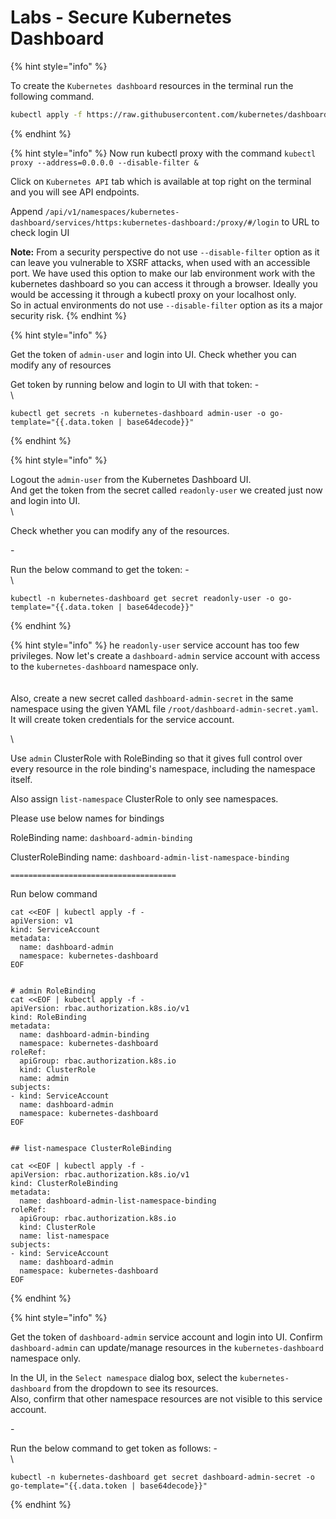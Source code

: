 # Labs - Secure Kubernetes Dashboard



{% hint style="info" %}


To create the `Kubernetes dashboard` resources in the terminal run the following command.

```sh
kubectl apply -f https://raw.githubusercontent.com/kubernetes/dashboard/v2.7.0/aio/deploy/recommended.yaml
```
{% endhint %}



{% hint style="info" %}
Now run kubectl proxy with the command `kubectl proxy --address=0.0.0.0 --disable-filter &`

Click on `Kubernetes API` tab which is available at top right on the terminal and you will see API endpoints.

Append `/api/v1/namespaces/kubernetes-dashboard/services/https:kubernetes-dashboard:/proxy/#/login` to URL to check login UI

**Note:** From a security perspective do not use `--disable-filter` option as it can leave you vulnerable to XSRF attacks, when used with an accessible port. We have used this option to make our lab environment work with the kubernetes dashboard so you can access it through a browser. Ideally you would be accessing it through a kubectl proxy on your localhost only.\
So in actual environments do not use `--disable-filter` option as its a major security risk.
{% endhint %}



{% hint style="info" %}


Get the token of `admin-user` and login into UI. Check whether you can modify any of resources

Get token by running below and login to UI with that token: -\
\


```
kubectl get secrets -n kubernetes-dashboard admin-user -o go-template="{{.data.token | base64decode}}"
```
{% endhint %}



{% hint style="info" %}


Logout the `admin-user` from the Kubernetes Dashboard UI.\
And get the token from the secret called `readonly-user` we created just now and login into UI.\
\


Check whether you can modify any of the resources.

\-

Run the below command to get the token: -\
\


```
kubectl -n kubernetes-dashboard get secret readonly-user -o go-template="{{.data.token | base64decode}}"
```
{% endhint %}



{% hint style="info" %}
he `readonly-user` service account has too few privileges. Now let's create a `dashboard-admin` service account with access to the `kubernetes-dashboard` namespace only.\
\
\
Also, create a new secret called `dashboard-admin-secret` in the same namespace using the given YAML file `/root/dashboard-admin-secret.yaml`. It will create token credentials for the service account.

\


Use `admin` ClusterRole with RoleBinding so that it gives full control over every resource in the role binding's namespace, including the namespace itself.

Also assign `list-namespace` ClusterRole to only see namespaces.

Please use below names for bindings

RoleBinding name: `dashboard-admin-binding`

ClusterRoleBinding name: `dashboard-admin-list-namespace-binding`

`=====================================`



Run below command

```
cat <<EOF | kubectl apply -f -
apiVersion: v1
kind: ServiceAccount
metadata:
  name: dashboard-admin
  namespace: kubernetes-dashboard
EOF


# admin RoleBinding
cat <<EOF | kubectl apply -f -
apiVersion: rbac.authorization.k8s.io/v1
kind: RoleBinding
metadata:
  name: dashboard-admin-binding
  namespace: kubernetes-dashboard
roleRef:
  apiGroup: rbac.authorization.k8s.io
  kind: ClusterRole
  name: admin
subjects:
- kind: ServiceAccount
  name: dashboard-admin
  namespace: kubernetes-dashboard
EOF


## list-namespace ClusterRoleBinding

cat <<EOF | kubectl apply -f -
apiVersion: rbac.authorization.k8s.io/v1
kind: ClusterRoleBinding
metadata:
  name: dashboard-admin-list-namespace-binding
roleRef:
  apiGroup: rbac.authorization.k8s.io
  kind: ClusterRole
  name: list-namespace
subjects:
- kind: ServiceAccount
  name: dashboard-admin
  namespace: kubernetes-dashboard
EOF
```
{% endhint %}



{% hint style="info" %}


Get the token of `dashboard-admin` service account and login into UI. Confirm `dashboard-admin` can update/manage resources in the `kubernetes-dashboard` namespace only.

In the UI, in the `Select namespace` dialog box, select the `kubernetes-dashboard` from the dropdown to see its resources.\
Also, confirm that other namespace resources are not visible to this service account.

\-

Run the below command to get token as follows: -\
\


```
kubectl -n kubernetes-dashboard get secret dashboard-admin-secret -o go-template="{{.data.token | base64decode}}"
```
{% endhint %}
